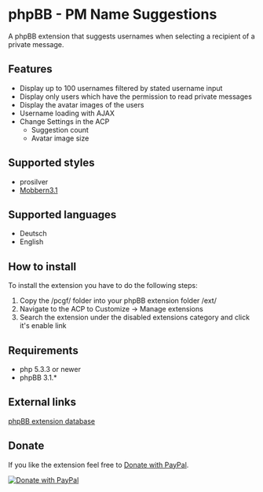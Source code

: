 # phpBB - PM Name Suggestions
A phpBB extension that suggests usernames when selecting a recipient of a private message.

## Features
* Display up to 100 usernames filtered by stated username input
* Display only users which have the permission to read private messages
* Display the avatar images of the users
* Username loading with AJAX
* Change Settings in the ACP
    * Suggestion count
    * Avatar image size

## Supported styles
* prosilver
* [Mobbern3.1](http://www.masivotech.com/product/mobbern-phpbb3-phpbb31-responsive-theme/ "Mobbern phpBB responsive theme website")

## Supported languages
* Deutsch
* English

## How to install
To install the extension you have to do the following steps:

1. Copy the /pcgf/ folder into your phpBB extension folder /ext/
2. Navigate to the ACP to Customize -> Manage extensions
3. Search the extension under the disabled extensions category and click it's enable link

## Requirements
* php 5.3.3 or newer
* phpBB 3.1.*

## External links
[phpBB extension database](https://www.phpbb.com/customise/db/extension/pmnamesuggestions/ "Show extension entry on phpBB.com")

## Donate
If you like the extension feel free to [Donate with PayPal](https://www.paypal.com/cgi-bin/webscr?cmd=_s-xclick&hosted_button_id=SY9JFM9XL9CWQ).

[![Donate with PayPal](https://www.paypalobjects.com/en_US/i/btn/btn_donate_LG.gif)](https://www.paypal.com/cgi-bin/webscr?cmd=_s-xclick&hosted_button_id=SY9JFM9XL9CWQ)